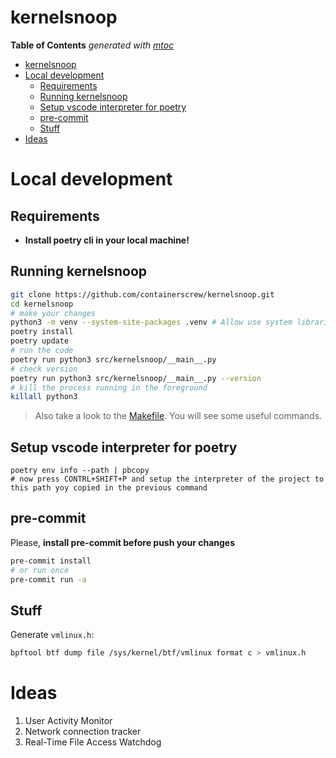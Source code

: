 # kernelsnoop

<!-- START OF TOC !DO NOT EDIT THIS CONTENT MANUALLY-->
**Table of Contents**  *generated with [mtoc](https://github.com/containerscrew/mtoc)*
- [kernelsnoop](#kernelsnoop)
- [Local development](#local-development)
  - [Requirements](#requirements)
  - [Running kernelsnoop](#running-kernelsnoop)
  - [Setup vscode interpreter for poetry](#setup-vscode-interpreter-for-poetry)
  - [pre-commit](#pre-commit)
  - [Stuff](#stuff)
- [Ideas](#ideas)
<!-- END OF TOC -->

# Local development

## Requirements

* **Install poetry cli in your local machine!**

## Running kernelsnoop

```bash
git clone https://github.com/containerscrew/kernelsnoop.git
cd kernelsnoop
# make your changes
python3 -m venv --system-site-packages .venv # Allow use system libraries, like python-bcc
poetry install
poetry update
# run the code
poetry run python3 src/kernelsnoop/__main__.py
# check version
poetry run python3 src/kernelsnoop/__main__.py --version
# kill the process running in the foreground
killall python3
```

> Also take a look to the [Makefile](./Makefile). You will see some useful commands.


## Setup vscode interpreter for poetry

```shell
poetry env info --path | pbcopy
# now press CONTRL+SHIFT+P and setup the interpreter of the project to this path yoy copied in the previous command
```

## pre-commit

Please, **install pre-commit before push your changes**

```bash
pre-commit install
# or run once
pre-commit run -a
```

## Stuff


Generate `vmlinux.h`:

```bash
bpftool btf dump file /sys/kernel/btf/vmlinux format c > vmlinux.h
```

# Ideas

1. User Activity Monitor
2. Network connection tracker
3. Real-Time File Access Watchdog
